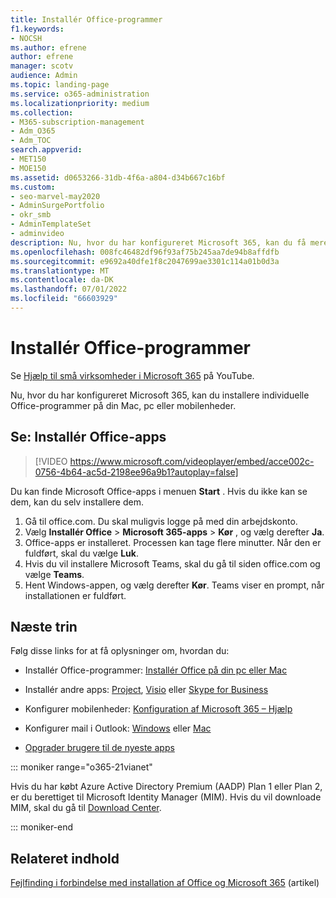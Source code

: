 ```yaml
---
title: Installér Office-programmer
f1.keywords:
- NOCSH
ms.author: efrene
author: efrene
manager: scotv
audience: Admin
ms.topic: landing-page
ms.service: o365-administration
ms.localizationpriority: medium
ms.collection:
- M365-subscription-management
- Adm_O365
- Adm_TOC
search.appverid:
- MET150
- MOE150
ms.assetid: d0653266-31db-4f6a-a804-d34b667c16bf
ms.custom:
- seo-marvel-may2020
- AdminSurgePortfolio
- okr_smb
- AdminTemplateSet
- adminvideo
description: Nu, hvor du har konfigureret Microsoft 365, kan du få mere at vide om, hvordan du installerer individuelle Office-programmer på din Mac, pc eller mobilenheder.
ms.openlocfilehash: 008fc46482df96f93af75b245aa7de94b8affdfb
ms.sourcegitcommit: e9692a40dfe1f8c2047699ae3301c114a01b0d3a
ms.translationtype: MT
ms.contentlocale: da-DK
ms.lasthandoff: 07/01/2022
ms.locfileid: "66603929"
---
```

# <a name="install-office-applications"></a>Installér Office-programmer

Se [Hjælp til små virksomheder i Microsoft 365](https://go.microsoft.com/fwlink/?linkid=2197659) på YouTube.

Nu, hvor du har konfigureret Microsoft 365, kan du installere individuelle Office-programmer på din Mac, pc eller mobilenheder.
  
## <a name="watch-install-office-apps"></a>Se: Installér Office-apps

> [!VIDEO https://www.microsoft.com/videoplayer/embed/acce002c-0756-4b64-ac5d-2198ee96a9b1?autoplay=false]

Du kan finde Microsoft Office-apps i menuen  **Start** . Hvis du ikke kan se dem, kan du selv installere dem.

1. Gå til office.com. Du skal muligvis logge på med din arbejdskonto.
2. Vælg  **Installér Office**  >  **Microsoft 365-apps**  >  **Kør** , og vælg derefter  **Ja**.
3. Office-apps er installeret. Processen kan tage flere minutter. Når den er fuldført, skal du vælge  **Luk**.
4. Hvis du vil installere Microsoft Teams, skal du gå til siden office.com og vælge  **Teams**.
5. Hent Windows-appen, og vælg derefter  **Kør**. Teams viser en prompt, når installationen er fuldført.

## <a name="next-steps"></a>Næste trin

Følg disse links for at få oplysninger om, hvordan du:
  
- Installér Office-programmer:  [Installér Office på din pc eller Mac](https://support.microsoft.com/office/4414eaaf-0478-48be-9c42-23adc4716658)

- Installér andre apps: [Project](https://support.microsoft.com/office/install-project-7059249b-d9fe-4d61-ab96-5c5bf435f281), [Visio](https://support.microsoft.com/office/install-visio-f98f21e3-aa02-4827-9167-ddab5b025710) eller [Skype for Business](https://support.microsoft.com/office/install-skype-for-business-8a0d4da8-9d58-44f9-9759-5c8f340cb3fb)

- Konfigurer mobilenheder: [Konfiguration af Microsoft 365 – Hjælp](https://support.microsoft.com/office/7dabb6cb-0046-40b6-81fe-767e0b1f014f)

- Konfigurer mail i Outlook: [Windows](https://support.microsoft.com/office/6e27792a-9267-4aa4-8bb6-c84ef146101b) eller [Mac](https://support.microsoft.com/office/6e27792a-9267-4aa4-8bb6-c84ef146101b#PickTab=Outlook_for_Mac)
 
- [Opgrader brugere til de nyeste apps](upgrade-users-to-latest-office-client.md) 

::: moniker range="o365-21vianet"

Hvis du har købt Azure Active Directory Premium (AADP) Plan 1 eller Plan 2, er du berettiget til Microsoft Identity Manager (MIM). Hvis du vil downloade MIM, skal du gå til [Download Center](https://www.microsoft.com/zh-cn/download/details.aspx?id=58498).

::: moniker-end

## <a name="related-content"></a>Relateret indhold
  
[Fejlfinding i forbindelse med installation af Office og Microsoft 365](https://support.microsoft.com/office/35ff2def-e0b2-4dac-9784-4cf212c1f6c2) (artikel)
